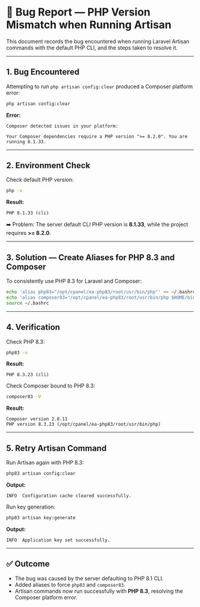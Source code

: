 # 🐛 Bug Report — PHP Version Mismatch when Running Artisan

This document records the bug encountered when running Laravel Artisan commands with the default PHP CLI, and the steps taken to resolve it.

---

## 1. Bug Encountered

Attempting to run `php artisan config:clear` produced a Composer platform error:

```bash
php artisan config:clear
````

**Error:**

```
Composer detected issues in your platform:

Your Composer dependencies require a PHP version ">= 8.2.0". You are running 8.1.33.
```

---

## 2. Environment Check

Check default PHP version:

```bash
php -v
```

**Result:**

```
PHP 8.1.33 (cli)
```

➡️ Problem: The server default CLI PHP version is **8.1.33**, while the project requires **>= 8.2.0**.

---

## 3. Solution — Create Aliases for PHP 8.3 and Composer

To consistently use PHP 8.3 for Laravel and Composer:

```bash
echo 'alias php83="/opt/cpanel/ea-php83/root/usr/bin/php"' >> ~/.bashrc
echo 'alias composer83="/opt/cpanel/ea-php83/root/usr/bin/php $HOME/bin/composer83"' >> ~/.bashrc
source ~/.bashrc
```

---

## 4. Verification

Check PHP 8.3:

```bash
php83 -v
```

**Result:**

```
PHP 8.3.23 (cli)
```

Check Composer bound to PHP 8.3:

```bash
composer83 -V
```

**Result:**

```
Composer version 2.8.11
PHP version 8.3.23 (/opt/cpanel/ea-php83/root/usr/bin/php)
```

---

## 5. Retry Artisan Command

Run Artisan again with PHP 8.3:

```bash
php83 artisan config:clear
```

**Output:**

```
INFO  Configuration cache cleared successfully.
```

Run key generation:

```bash
php83 artisan key:generate
```

**Output:**

```
INFO  Application key set successfully.
```

---

## ✅ Outcome

* The bug was caused by the server defaulting to PHP 8.1 CLI.
* Added aliases to force `php83` and `composer83`.
* Artisan commands now run successfully with **PHP 8.3**, resolving the Composer platform error.
